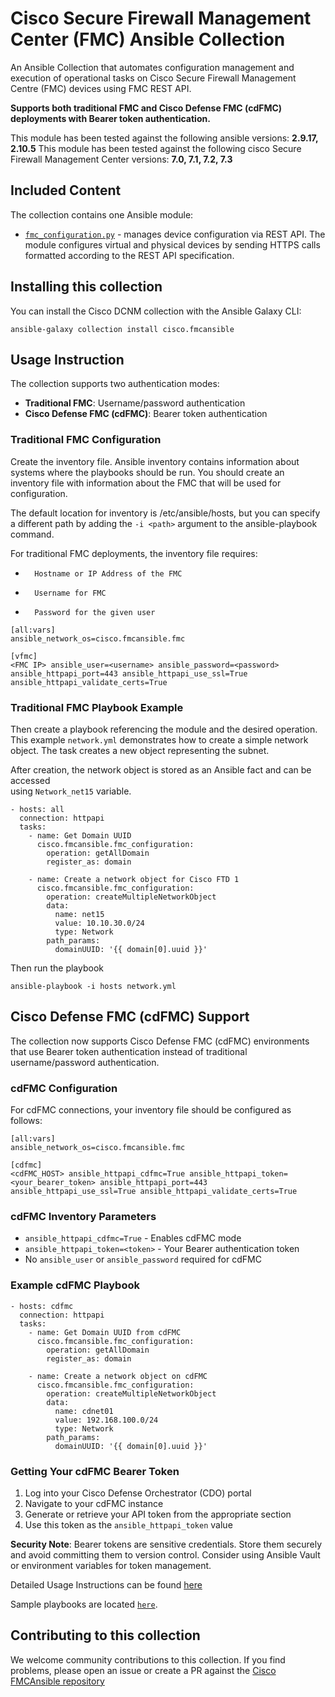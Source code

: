 # Cisco Secure Firewall Management Center (FMC) Ansible Collection

An Ansible Collection that automates configuration management 
and execution of operational tasks on Cisco Secure Firewall Management Centre (FMC) devices using FMC REST API. 

**Supports both traditional FMC and Cisco Defense FMC (cdFMC) deployments with Bearer token authentication.**

This module has been tested against the following ansible versions: **2.9.17, 2.10.5**
This module has been tested against the following cisco Secure Firewall Management Center versions: **7.0, 7.1, 7.2, 7.3**

## Included Content

The collection contains one Ansible module:

* [`fmc_configuration.py`](https://github.com/CiscoDevNet/FMCAnsible/blob/main/plugins/modules/fmc_configuration.py) - manages device configuration via REST API. The module configures virtual and physical devices by sending HTTPS calls formatted according to the REST API specification.

## Installing this collection

You can install the Cisco DCNM collection with the Ansible Galaxy CLI:

```
ansible-galaxy collection install cisco.fmcansible
```

## Usage Instruction

The collection supports two authentication modes:
- **Traditional FMC**: Username/password authentication
- **Cisco Defense FMC (cdFMC)**: Bearer token authentication

### Traditional FMC Configuration

Create the inventory file. Ansible inventory contains information about systems where the playbooks should be run. You should create an inventory file with information about the FMC that will be used for configuration.

The default location for inventory is /etc/ansible/hosts, but you can specify a different path by adding the `-i <path>` argument to the ansible-playbook command.

For traditional FMC deployments, the inventory file requires:

-       Hostname or IP Address of the FMC

-       Username for FMC

-       Password for the given user

```
[all:vars]
ansible_network_os=cisco.fmcansible.fmc

[vfmc]
<FMC IP> ansible_user=<username> ansible_password=<password> ansible_httpapi_port=443 ansible_httpapi_use_ssl=True ansible_httpapi_validate_certs=True
```

### Traditional FMC Playbook Example

Then create a playbook referencing the module and the desired operation. This example `network.yml` demonstrates how to create a simple network object. The task creates a new object representing the subnet.

After creation, the network object is stored as an Ansible fact and can be accessed  
using `Network_net15` variable.

```ansible
- hosts: all
  connection: httpapi
  tasks:
    - name: Get Domain UUID
      cisco.fmcansible.fmc_configuration:
        operation: getAllDomain
        register_as: domain

    - name: Create a network object for Cisco FTD 1
      cisco.fmcansible.fmc_configuration:
        operation: createMultipleNetworkObject
        data:
          name: net15
          value: 10.10.30.0/24
          type: Network
        path_params:
          domainUUID: '{{ domain[0].uuid }}'
```
Then run the playbook

```
ansible-playbook -i hosts network.yml
```

## Cisco Defense FMC (cdFMC) Support

The collection now supports Cisco Defense FMC (cdFMC) environments that use Bearer token authentication instead of traditional username/password authentication.

### cdFMC Configuration

For cdFMC connections, your inventory file should be configured as follows:

```
[all:vars]
ansible_network_os=cisco.fmcansible.fmc

[cdfmc]
<cdFMC_HOST> ansible_httpapi_cdfmc=True ansible_httpapi_token=<your_bearer_token> ansible_httpapi_port=443 ansible_httpapi_use_ssl=True ansible_httpapi_validate_certs=True
```

### cdFMC Inventory Parameters

- `ansible_httpapi_cdfmc=True` - Enables cdFMC mode
- `ansible_httpapi_token=<token>` - Your Bearer authentication token
- No `ansible_user` or `ansible_password` required for cdFMC

### Example cdFMC Playbook

```ansible
- hosts: cdfmc
  connection: httpapi
  tasks:
    - name: Get Domain UUID from cdFMC
      cisco.fmcansible.fmc_configuration:
        operation: getAllDomain
        register_as: domain

    - name: Create a network object on cdFMC
      cisco.fmcansible.fmc_configuration:
        operation: createMultipleNetworkObject
        data:
          name: cdnet01
          value: 192.168.100.0/24
          type: Network
        path_params:
          domainUUID: '{{ domain[0].uuid }}'
```

### Getting Your cdFMC Bearer Token

1. Log into your Cisco Defense Orchestrator (CDO) portal
2. Navigate to your cdFMC instance
3. Generate or retrieve your API token from the appropriate section
4. Use this token as the `ansible_httpapi_token` value

**Security Note**: Bearer tokens are sensitive credentials. Store them securely and avoid committing them to version control. Consider using Ansible Vault or environment variables for token management.

Detailed Usage Instructions can be found [here](https://github.com/CiscoDevNet/FMCAnsible/blob/main/docs/usage.md)


Sample playbooks are located [`here`](https://github.com/CiscoDevNet/FMCAnsible/tree/main/samples).

## Contributing to this collection

We welcome community contributions to this collection. If you find problems, please open an issue or create a PR against the [Cisco FMCAnsible repository](https://github.com/CiscoDevNet/FMCAnsible)


